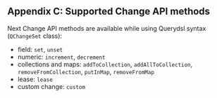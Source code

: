 ## <a name="appendix-c"/>Appendix C: Supported Change API methods

Next Change API methods are available while using Querydsl syntax (`QChangeSet` class):
* field: `set`, `unset`
* numeric: `increment`, `decrement`
* collections and maps: `addToCollection`, `addAllToCollection`, `removeFromCollection`, `putInMap`, `removeFromMap`
* lease: `lease`
* custom change: `custom`
